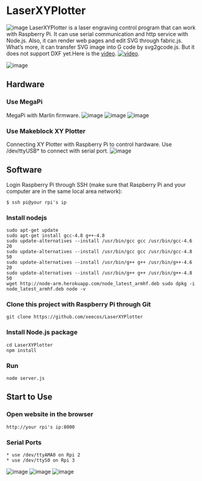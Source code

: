 # LaserXYPlotter

![image](https://github.com/xeecos/LaserXYPlotter/raw/master/images/6.jpg)
LaserXYPlotter is a laser engraving control program that can work with Raspberry Pi. It can use serial communication and http service with Node.js. Also, it can render web pages and edit SVG through fabric.js. What’s more, it can transfer SVG image into G code by svg2gcode.js. But it does not support DXF yet.Here is the [video](https://youtu.be/pr0rrINsPKs).
[![video](http://img.youtube.com/vi/pr0rrINsPKs/0.jpg)](https://youtu.be/pr0rrINsPKs).

![image](https://github.com/xeecos/LaserXYPlotter/raw/master/images/xy.gif)

## Hardware
### Use MegaPi
MegaPi with Marlin firmware.
![image](https://github.com/xeecos/LaserXYPlotter/raw/master/images/5.jpg)
![image](https://github.com/xeecos/LaserXYPlotter/raw/master/images/10.jpg)
![image](https://github.com/xeecos/LaserXYPlotter/raw/master/images/11.jpg)
### Use Makeblock XY Plotter
Connecting XY Plotter with Raspberry Pi to control hardware. Use /dev/ttyUSB* to connect with serial port.
![image](https://github.com/xeecos/LaserXYPlotter/raw/master/images/9.jpg)

## Software

Login Raspberry Pi through SSH (make sure that Raspberry Pi and your computer are in the same local area network):

    $ ssh pi@your rpi's ip
    
### Install nodejs 
 ```
 sudo apt-get update
 sudo apt-get install gcc-4.8 g++-4.8
 sudo update-alternatives --install /usr/bin/gcc gcc /usr/bin/gcc-4.6 20
 sudo update-alternatives --install /usr/bin/gcc gcc /usr/bin/gcc-4.8 50
 sudo update-alternatives --install /usr/bin/g++ g++ /usr/bin/g++-4.6 20
 sudo update-alternatives --install /usr/bin/g++ g++ /usr/bin/g++-4.8 50
 wget http://node-arm.herokuapp.com/node_latest_armhf.deb sudo dpkg -i node_latest_armhf.deb node -v
```
### Clone this project with Raspberry Pi through Git

 `git clone https://github.com/xeecos/LaserXYPlotter`

### Install Node.js package

 ```
 cd LaserXYPlotter
 npm install
 ```

### Run

 `node server.js`

## Start to Use

### Open website in the browser

 `http://your rpi's ip:8000`

### Serial Ports
    * use /dev/ttyAMA0 on Rpi 2
    * use /dev/ttyS0 on Rpi 3
![image](https://github.com/xeecos/LaserXYPlotter/raw/master/images/1.jpg)
![image](https://github.com/xeecos/LaserXYPlotter/raw/master/images/6.jpg)
![image](https://github.com/xeecos/LaserXYPlotter/raw/master/images/4.jpg)
